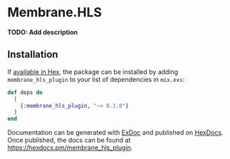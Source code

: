 # Membrane.HLS

**TODO: Add description**

## Installation

If [available in Hex](https://hex.pm/docs/publish), the package can be installed
by adding `membrane_hls_plugin` to your list of dependencies in `mix.exs`:

```elixir
def deps do
  [
    {:membrane_hls_plugin, "~> 0.1.0"}
  ]
end
```

Documentation can be generated with [ExDoc](https://github.com/elixir-lang/ex_doc)
and published on [HexDocs](https://hexdocs.pm). Once published, the docs can
be found at <https://hexdocs.pm/membrane_hls_plugin>.

